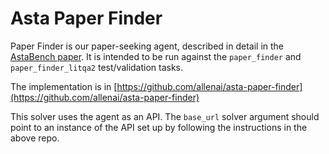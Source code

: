 # Asta Paper Finder

Paper Finder is our paper-seeking agent, described in detail in the [AstaBench paper](https://allenai.org/papers/astabench). It is intended to be run against the `paper_finder` and `paper_finder_litqa2` test/validation tasks.

The implementation is in [https://github.com/allenai/asta-paper-finder](https://github.com/allenai/asta-paper-finder)

This solver uses the agent as an API. The `base_url` solver argument should point to an instance of the API set up by following the instructions in the above repo.
